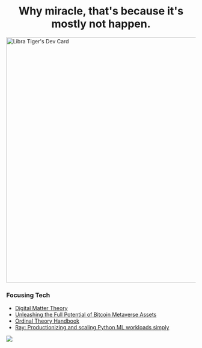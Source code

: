 <h1 align="center" font-weight="bold">
Why miracle, that's because it's mostly not happen.<br/>

</h1>

<a href="https://app.daily.dev/libraiger"><img src="https://api.daily.dev/devcards/v2/d6lWxrgg73SDHQBslU5eO.png?type=wide&r=bcx" width="652" alt="Libra Tiger's Dev Card"/></a>

### Focusing Tech
- [Digital Matter Theory](https://digital-matter-theory.gitbook.io/)
- [Unleashing the Full Potential of Bitcoin Metaverse Assets](https://www.bitmap420.com/)
- [Ordinal Theory Handbook](https://docs.ordinals.com/)
- [Ray: Productionizing and scaling Python ML workloads simply](https://github.com/ray-project/ray)

<img align="left" src="https://visitor-badge.laobi.icu/badge?page_id=libraiger.libraiger" />
